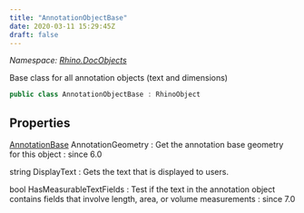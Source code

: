 ```yaml
---
title: "AnnotationObjectBase"
date: 2020-03-11 15:29:45Z
draft: false
---
```


*Namespace: [Rhino.DocObjects](../)*

Base class for all annotation objects (text and dimensions)
```cs
public class AnnotationObjectBase : RhinoObject
```
## Properties

[AnnotationBase](/rhinocommon/rhino/geometry/annotationbase/) AnnotationGeometry
: Get the annotation base geometry for this object
: since 6.0

string DisplayText
: Gets the text that is displayed to users.

bool HasMeasurableTextFields
: Test if the text in the annotation object contains fields
     that involve length, area, or volume measurements
: since 7.0
